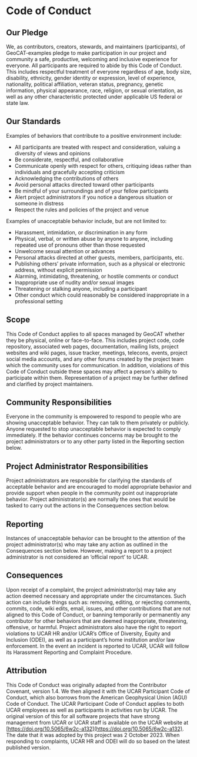 # Code of Conduct

## Our Pledge

We, as contributors, creators, stewards, and maintainers (participants), of GeoCAT-examples pledge to make participation in our
project and community a safe, productive, welcoming and inclusive experience for everyone. All participants are required
to abide by this Code of Conduct. This includes respectful treatment of everyone regardless of age, body size, disability,
ethnicity, gender identity or expression, level of experience, nationality, political affiliation, veteran status, pregnancy,
genetic information, physical appearance, race, religion, or sexual orientation, as well as any other characteristic protected
under applicable US federal or state law.

## Our Standards

Examples of behaviors that contribute to a positive environment include:

- All participants are treated with respect and consideration, valuing a diversity of views and opinions
- Be considerate, respectful, and collaborative
- Communicate openly with respect for others, critiquing ideas rather than individuals and gracefully accepting criticism
- Acknowledging the contributions of others
- Avoid personal attacks directed toward other participants
- Be mindful of your surroundings and of your fellow participants
- Alert project administrators if you notice a dangerous situation or someone in distress
- Respect the rules and policies of the project and venue

Examples of unacceptable behavior include, but are not limited to:

- Harassment, intimidation, or discrimination in any form
- Physical, verbal, or written abuse by anyone to anyone, including repeated use of pronouns other than those requested
- Unwelcome sexual attention or advances
- Personal attacks directed at other guests, members, participants, etc.
- Publishing others’ private information, such as a physical or electronic address, without explicit permission
- Alarming, intimidating, threatening, or hostile comments or conduct
- Inappropriate use of nudity and/or sexual images
- Threatening or stalking anyone, including a participant
- Other conduct which could reasonably be considered inappropriate in a professional setting

## Scope

This Code of Conduct applies to all spaces managed by GeoCAT whether they be physical, online or face-to-face.
This includes project code, code repository, associated web pages, documentation, mailing lists, project websites
and wiki pages, issue tracker, meetings, telecons, events, project social media accounts, and any other forums
created by the project team which the community uses for communication. In addition, violations of this Code of
Conduct outside these spaces may affect a person's ability to participate within them. Representation of a project
may be further defined and clarified by project maintainers.

## Community Responsibilities

Everyone in the community is empowered to respond to people who are showing unacceptable behavior. They can talk to
them privately or publicly. Anyone requested to stop unacceptable behavior is expected to comply immediately. If the
behavior continues concerns may be brought to the project administrators or to any other party listed in the Reporting
section below.

## Project Administrator Responsibilities

Project administrators are responsible for clarifying the standards of acceptable behavior and are encouraged to model
appropriate behavior and provide support when people in the community point out inappropriate behavior. Project
administrator(s) are normally the ones that would be tasked to carry out the actions in the Consequences section below.

## Reporting

Instances of unacceptable behavior can be brought to the attention of the project administrator(s) who may take any action
as outlined in the Consequences section below. However, making a report to a project administrator is not considered an
‘official report’ to UCAR.

## Consequences

Upon receipt of a complaint, the project administrator(s) may take any action deemed necessary and appropriate under the
circumstances. Such action can include things such as: removing, editing, or rejecting comments, commits, code, wiki edits,
email, issues, and other contributions that are not aligned to this Code of Conduct, or banning temporarily or permanently
any contributor for other behaviors that are deemed inappropriate, threatening, offensive, or harmful. Project administrators
also have the right to report violations to UCAR HR and/or UCAR’s Office of Diversity, Equity and Inclusion (ODEI), as well
as a participant’s home institution and/or law enforcement. In the event an incident is reported to UCAR, UCAR will follow
its Harassment Reporting and Complaint Procedure.

## Attribution

This Code of Conduct was originally adapted from the Contributor Covenant, version 1.4. We then aligned it with the UCAR
Participant Code of Conduct, which also borrows from the American Geophysical Union (AGU) Code of Conduct. The UCAR Participant
Code of Conduct applies to both UCAR employees as well as participants in activities run by UCAR. The original version of this
for all software projects that have strong management from UCAR or UCAR staff is available on the UCAR website at
[https://doi.org/10.5065/6w2c-a132](https://doi.org/10.5065/6w2c-a132). The date that it was adopted by this project was 2
October 2023. When responding to complaints, UCAR HR and ODEI will do so based on the latest published version.
